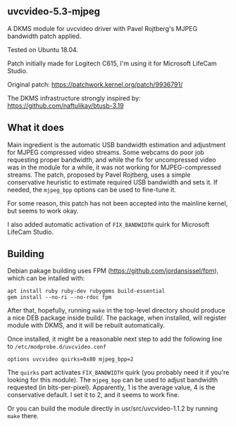 uvcvideo-5.3-mjpeg
------------------

A DKMS module for uvcvideo driver with Pavel Rojtberg's MJPEG bandwidth patch applied.

Tested on Ubuntu 18.04.

Patch initially made for Logitech C615, I'm using it for Microsoft LifeCam Studio.

Original patch: https://patchwork.kernel.org/patch/9936791/

The DKMS infrastructure strongly inspired by: https://github.com/naftulikay/btusb-3.19

What it does
------------

Main ingredient is the  automatic USB bandwidth estimation and adjustment for MJPEG compressed video streams.
Some webcams do poor job requesting proper bandwidth, and while the fix for uncompressed video
was in the module for a while, it was not working for MJPEG-compressed streams.
The patch, proposed by Pavel Rojtberg, uses a simple conservative heuristic to estimate required USB 
bandwidth and sets it. If needed, the `mjpeg_bpp` options can be used to fine-tune it.

For some reason, this patch has not been accepted into the mainline kernel, but seems to work okay.

I also added automatic activation of `FIX_BANDWIDTH` quirk for Microsoft LifeCam Studio.

Building
--------

Debian pakage building uses FPM (https://github.com/jordansissel/fpm), which can be intalled with:

    apt install ruby ruby-dev rubygems build-essential
    gem install --no-ri --no-rdoc fpm

After that, hopefully, running `make` in the top-level directory should produce a nice DEB package inside build/.
The package, when installed, will register module with DKMS, and it will be rebuilt automatically.

Once installed, it might be a reasonable next step to add the following line to `/etc/modprobe.d/uvcvideo.conf`

    options uvcvideo quirks=0x80 mjpeg_bpp=2

The `quirks` part activates `FIX_BANDWIDTH` quirk (you probably need it if you're looking for this module).
The `mjpeg_bpp` can be used to adjust bandwidth requested (in bits-per-pixel). Apparently, 1 is the average
value, 4 is the conservative default. I set it to 2, and it seems to work fine.


Or you can build the module directly in usr/src/uvcvideo-1.1.2 by running `make` there.

